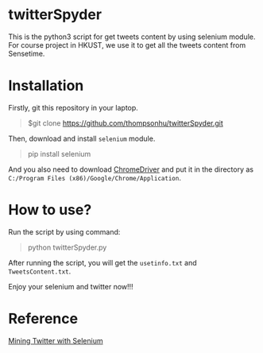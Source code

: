 # twitterSpyder
This is the python3 script for get tweets content by using selenium module. For course project in HKUST, we use it to get all the tweets content from Sensetime.

# Installation
Firstly, git this repository in your laptop.

> $git clone https://github.com/thompsonhu/twitterSpyder.git

Then, download and install `selenium` module.

> pip install selenium

And you also need to download [ChromeDriver](http://chromedriver.chromium.org/) and put it in the directory as `C:/Program Files (x86)/Google/Chrome/Application`.

# How to use?
Run the script by using command:

> python twitterSpyder.py

After running the script, you will get the `usetinfo.txt` and `TweetsContent.txt`.

Enjoy your selenium and twitter now!!!

# Reference
[Mining Twitter with Selenium](https://allofyourbases.com/2018/01/16/mining-twitter-with-selenium/amp/)
